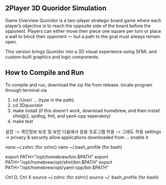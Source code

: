 
## 2Player 3D Quoridor Simulation
Game Overview
Quoridor is a two-player strategic board game where each player’s objective is to reach the opposite side of the board before the opponent. Players can either move their piece one square per turn or place a wall to block their opponent — but a path to the goal must always remain open.

This version brings Quoridor into a 3D visual experience using SFML and custom-built graphics and logic components.

## How to Compile and Run
To compile and run, download the zip file from release.
locate program through terminal via
1. cd /User/ … (type in the path)
2. cd 3Dquoridor
3. make install (if this doesn't work, download homebrew, and then install sfml@2, spdlog, fmt, and yaml-cpp seperately)
5. make test

설정 -> 개인정보 보호 및 보안
다음에서 응용 프로그램 허용 -> 그래도 허용
settings -> privacy & security
allow applications downloaded from ... enable it

nano ~/.zshrc (for zshrc)
nano ~/.bash_profile (for bash)

export PATH="/opt/homebrew/bin:$PATH"
export PATH="/opt/homebrew/opt/sfml/bin:$PATH"
export PATH="/opt/homebrew/opt/yaml-cpp/bin:$PATH"

Ctrl O, Ctrl X
source ~/.zshrc (for zshrc)
source ~/. bash_profile (for bash)
